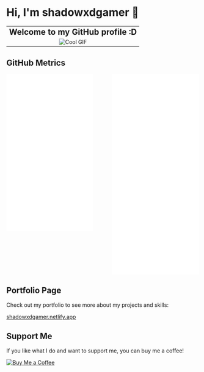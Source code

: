 # Hi, I'm shadowxdgamer 👋

<div align="center">
  <table>
    <tr>
      <td align="center">
        <span style="font-size: 1.5em; font-weight: bold;">Welcome to my GitHub profile :D</span>
      </td>
    </tr>
    <tr>
      <td align="center">
        <!-- Insert a cool GIF here -->
        <img src="gifs/soloLeveling.gif" width="220px" alt="Cool GIF">
      </td>
    </tr>
  </table>
</div>

## GitHub Metrics

<!-- Display the metrics.svg file -->
  <img align="left" width="45%" src="metrics.svg" alt="GitHub Metrics">
  <img align="right" width="45%" src="anilist.svg" alt="Anime Metrics">
  
  <br clear="both">

## Portfolio Page

Check out my portfolio to see more about my projects and skills:

[shadowxdgamer.netlify.app](https://shadowxdgamer.netlify.app/)

## Support Me

If you like what I do and want to support me, you can buy me a coffee!

[![Buy Me a Coffee](https://img.shields.io/badge/Buy%20Me%20a%20Coffee-FFDD00?style=for-the-badge&logo=buy-me-a-coffee&logoColor=black)](https://www.buymeacoffee.com/shadowxdgamer)
